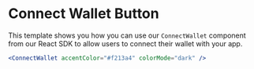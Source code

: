 # Connect Wallet Button

This template shows you how you can use our `ConnectWallet` component from our React SDK to allow users to connect their wallet with your app.

```jsx
<ConnectWallet accentColor="#f213a4" colorMode="dark" />
```
